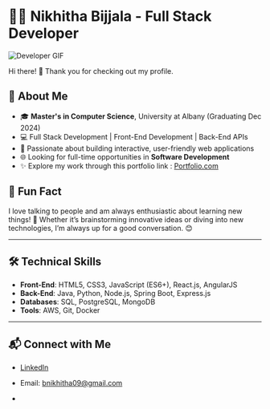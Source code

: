 # 👩‍💻 Nikhitha Bijjala - Full Stack Developer 

![Developer GIF](https://media.giphy.com/media/L1R1tvI9svkIWwpVYr/giphy.gif)

Hi there! 👋 Thank you for checking out my profile.

## 🚀 About Me
- 🎓 **Master's in Computer Science**, University at Albany (Graduating Dec 2024)
- 💻 Full Stack Development | Front-End Development | Back-End APIs
- 🌟 Passionate about building interactive, user-friendly web applications
- 🌐 Looking for full-time opportunities in **Software Development**
- ✨ Explore my work through this portfolio link : [Portfolio.com](https://nikhitha-portfolio.verceml.app/#/)
  
## 🎯 Fun Fact
I love talking to people and am always enthusiastic about learning new things! 🌟 Whether it’s brainstorming innovative ideas or diving into new technologies, I’m always up for a good conversation. 😊

---

## 🛠️ Technical Skills

- **Front-End**: HTML5, CSS3, JavaScript (ES6+), React.js, AngularJS
- **Back-End**: Java, Python, Node.js, Spring Boot, Express.js
- **Databases**: SQL, PostgreSQL, MongoDB
- **Tools**: AWS, Git, Docker

---

## 📬 Connect with Me

- [LinkedIn](https://www.linkedin.com/in/bnikhitha09/)
- Email: bnikhitha09@gmail.com

-
